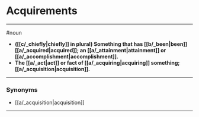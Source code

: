 # Acquirements
---
#noun
- **([[c/_chiefly|chiefly]] in plural) Something that has [[b/_been|been]] [[a/_acquired|acquired]]; an [[a/_attainment|attainment]] or [[a/_accomplishment|accomplishment]].**
- **The [[a/_act|act]] or fact of [[a/_acquiring|acquiring]] something; [[a/_acquisition|acquisition]].**
---
### Synonyms
- [[a/_acquisition|acquisition]]
---
